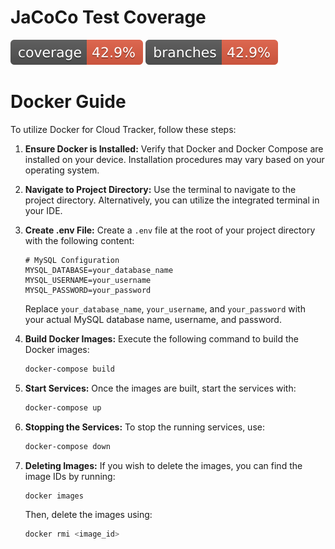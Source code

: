 # JaCoCo Test Coverage

![JaCoCo Coverage](./badges/jacoco.svg)
![JaCoCo Branches](./badges/branches.svg)

# Docker Guide

To utilize Docker for Cloud Tracker, follow these steps:

1. **Ensure Docker is Installed:** Verify that Docker and Docker Compose are installed on your device. Installation procedures may vary based on your operating system.

2. **Navigate to Project Directory:** Use the terminal to navigate to the project directory. Alternatively, you can utilize the integrated terminal in your IDE.

3. **Create .env File:** Create a `.env` file at the root of your project directory with the following content:
    ```plaintext
    # MySQL Configuration
    MYSQL_DATABASE=your_database_name
    MYSQL_USERNAME=your_username
    MYSQL_PASSWORD=your_password
    ```
   Replace `your_database_name`, `your_username`, and `your_password` with your actual MySQL database name, username, and password.

4. **Build Docker Images:** Execute the following command to build the Docker images:
    ```bash
    docker-compose build
    ```

5. **Start Services:** Once the images are built, start the services with:
    ```bash
    docker-compose up
    ```

6. **Stopping the Services:** To stop the running services, use:
    ```bash
    docker-compose down
    ```

7. **Deleting Images:** If you wish to delete the images, you can find the image IDs by running:
    ```bash
    docker images
    ```
   Then, delete the images using:
    ```bash
    docker rmi <image_id>
    ```